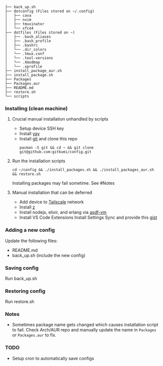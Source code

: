 ```
├── back_up.sh
├── dotconfig (Files stored on ~/.config)
│   ├── cava
│   ├── nvim
│   ├── tmuxinator
│   └── xfce4
├── dotfiles (Files stored on ~)
│   ├── .bash_aliases
│   ├── .bash_profile
│   ├── .bashrc
│   └── .dir_colors
│   └── .tmux.conf
│   └── .tool-versions
│   └── .Xmodmap
│   └── .xprofile
├── install_package_aur.sh
├── install_package.sh
├── Packages
├── Packages.aur
├── README.md
├── restore.sh
└── scripts
```

### Installing (clean machine)
1. Crucial manual installation unhandled by scripts
    - Setup device SSH key
    - Install [yay](https://github.com/Jguer/yay)
    - Install [git](https://wiki.archlinux.org/title/git) and clone this repo
      ```
      pacman -S git && cd ~ && git clone git@github.com:gitkumi/config.git
      ```
      
2. Run the installation scripts  
      ```
      cd ~/config && ./install_packages.sh && ./install_packages_aur.sh && restore.sh 
      ```

    Installing packages may fail sometime. See #Notes

3. Manual installation that can be deferred
    - Add device to [Tailscale](https://tailscale.com/) network
    - Install [z](https://github.com/rupa/z)
    - Install nodejs, elixir, and erlang via [asdf-vm](https://asdf-vm.com/#/)
    - Install VS Code Extensions
      Install Settings Sync and provide this [gist](https://gist.github.com/gitkumi/751c1ba1002636ec194b2edafee551ac)

### Adding a new config
Update the following files:  
- README.md  
- back_up.sh (include the new config)  

### Saving config
Run back_up.sh

### Restoring config
Run restore.sh
  
### Notes
- Sometimes package name gets changed which causes installation script to fail. Check Arch/AUR repo and manually update the name in `Packages` or `Packages.aur` to fix.

### TODO
- Setup cron to automatically save configs